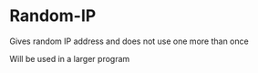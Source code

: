 # Random-IP
Gives random IP address and does not use one more than once

Will be used in a larger program
